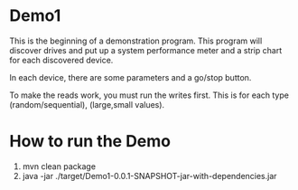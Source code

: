 Demo1
=====


This is the beginning of a demonstration program. This program will discover drives and put up a system performance meter and a strip chart for each discovered device. 

In each device, there are some parameters and a go/stop button. 

To make the reads work, you must run the writes first. This is for each type (random/sequential), (large,small values).

How to run the Demo
=========
1. mvn clean package
2. java -jar ./target/Demo1-0.0.1-SNAPSHOT-jar-with-dependencies.jar
